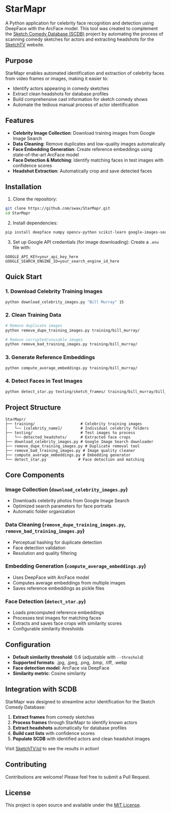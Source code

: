 # StarMapr

A Python application for celebrity face recognition and detection using DeepFace with the ArcFace model. This tool was created to complement the [Sketch Comedy Database (SCDB)](https://github.com/swax/SCDB) project by automating the process of scanning comedy sketches for actors and extracting headshots for the [SketchTV](https://www.sketchtv.lol/) website.

## Purpose

StarMapr enables automated identification and extraction of celebrity faces from video frames or images, making it easier to:
- Identify actors appearing in comedy sketches
- Extract clean headshots for database profiles
- Build comprehensive cast information for sketch comedy shows
- Automate the tedious manual process of actor identification

## Features

- **Celebrity Image Collection**: Download training images from Google Image Search
- **Data Cleaning**: Remove duplicates and low-quality images automatically
- **Face Embedding Generation**: Create reference embeddings using state-of-the-art ArcFace model
- **Face Detection & Matching**: Identify matching faces in test images with confidence scores
- **Headshot Extraction**: Automatically crop and save detected faces

## Installation

1. Clone the repository:
```bash
git clone https://github.com/swax/StarMapr.git
cd StarMapr
```

2. Install dependencies:
```bash
pip install deepface numpy opencv-python scikit-learn google-images-search python-dotenv
```

3. Set up Google API credentials (for image downloading):
Create a `.env` file with:
```
GOOGLE_API_KEY=your_api_key_here
GOOGLE_SEARCH_ENGINE_ID=your_search_engine_id_here
```

## Quick Start

### 1. Download Celebrity Training Images
```bash
python download_celebrity_images.py "Bill Murray" 15
```

### 2. Clean Training Data
```bash
# Remove duplicate images
python remove_dupe_training_images.py training/bill_murray/

# Remove corrupted/unusable images
python remove_bad_training_images.py training/bill_murray/
```

### 3. Generate Reference Embeddings
```bash
python compute_average_embeddings.py training/bill_murray/
```

### 4. Detect Faces in Test Images
```bash
python detect_star.py testing/sketch_frames/ training/bill_murray/bill_murray_average_embedding.pkl
```

## Project Structure

```
StarMapr/
├── training/                    # Celebrity training images
│   └── [celebrity_name]/        # Individual celebrity folders
├── testing/                     # Test images to process
│   └── detected_headshots/      # Extracted face crops
├── download_celebrity_images.py # Google Image Search downloader
├── remove_dupe_training_images.py # Duplicate removal tool
├── remove_bad_training_images.py # Image quality cleaner
├── compute_average_embeddings.py # Embedding generator
└── detect_star.py              # Face detection and matching
```

## Core Components

### Image Collection (`download_celebrity_images.py`)
- Downloads celebrity photos from Google Image Search
- Optimized search parameters for face portraits
- Automatic folder organization

### Data Cleaning (`remove_dupe_training_images.py`, `remove_bad_training_images.py`)
- Perceptual hashing for duplicate detection
- Face detection validation
- Resolution and quality filtering

### Embedding Generation (`compute_average_embeddings.py`)
- Uses DeepFace with ArcFace model
- Computes average embeddings from multiple images
- Saves reference embeddings as pickle files

### Face Detection (`detect_star.py`)
- Loads precomputed reference embeddings
- Processes test images for matching faces
- Extracts and saves face crops with similarity scores
- Configurable similarity thresholds

## Configuration

- **Default similarity threshold**: 0.6 (adjustable with `--threshold`)
- **Supported formats**: .jpg, .jpeg, .png, .bmp, .tiff, .webp
- **Face detection model**: ArcFace via DeepFace
- **Similarity metric**: Cosine similarity

## Integration with SCDB

StarMapr was designed to streamline actor identification for the Sketch Comedy Database:

1. **Extract frames** from comedy sketches
2. **Process frames** through StarMapr to identify known actors
3. **Extract headshots** automatically for database profiles
4. **Build cast lists** with confidence scores
5. **Populate SCDB** with identified actors and clean headshot images

Visit [SketchTV.lol](https://www.sketchtv.lol/) to see the results in action!

## Contributing

Contributions are welcome! Please feel free to submit a Pull Request.

## License

This project is open source and available under the [MIT License](LICENSE.md).